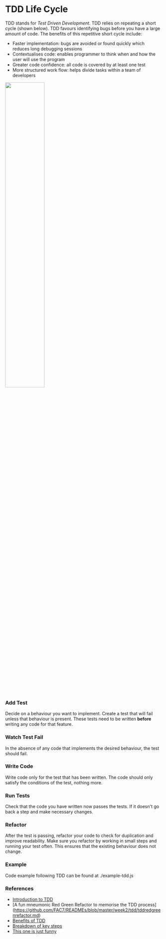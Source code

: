 # TDD Life Cycle

TDD stands for *Test Driven Development*. TDD relies on repeating a short cycle
(shown below). TDD favours identifying bugs before you have a large amount of code.
The benefits of this repetitive short cycle include:

* Faster implementation: bugs are avoided or found quickly which reduces long
debugging sessions
* Contextualises code: enables programmer to think when and how the user will use
the program
* Greater code confidence: all code is covered by at least one test
* More structured work flow: helps divide tasks within a team of developers

<img src="http://www.codeproject.com/KB/tips/320791/tdd_cycle.jpg" width="50%">

### Add Test  
Decide on a behaviour you want to implement. Create a test that will fail unless
that behaviour is present. These tests need to be written **before** writing
any code for that feature.

### Watch Test Fail  
In the absence of any code that implements the desired behaviour, the test should
fail.

### Write Code  
Write code only for the test that has been written. The code should only satisfy
the conditions of the test, nothing more.

### Run Tests  
Check that the code you have written now passes the tests. If it doesn't go back
a step and make necessary changes.

### Refactor  
After the test is passing, refactor your code to check for duplication and improve
readability. Make sure you refactor by working in small steps and running your
test often. This ensures that the existing behaviour does not change.

### Example  
Code example following TDD can be found at ./example-tdd.js

### References  
* [Introduction to TDD](http://www.agiledata.org/essays/tdd.html)  
* [A fun mneumonic Red Green Refactor to memorise the TDD process] (https://github.com/FAC7/READMEs/blob/master/week2/tdd/tddredgreenrefactor.md) 
* [Benefits of TDD](https://en.wikipedia.org/wiki/Test-driven_development#Benefits)
* [Breakdown of key steps](http://www.santeon.com/insight-blog/video-and-article/33-insight-blog/video-and-article/229-test-driven-development-red-green-refactor#.VqYGo-yLRZE)
* [This one is just funny](http://www.writemoretests.com/2011/09/test-driven-development-give-me-break.html)
